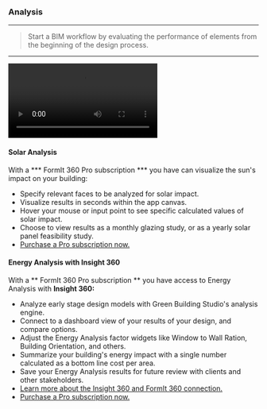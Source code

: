 ### Analysis
---
> Start a BIM workflow by evaluating the performance of elements from the beginning of the design process. 

---

<video style = "min-width=100%; min-height=100%; width = 960 ; height = 540;" controls>
  <source src="Videos/Analysis.mp4" type="video/mp4">
</video>

#### Solar Analysis
With a *** FormIt 360 Pro subscription *** you have can visualize the sun's impact on your building:
- Specify relevant faces to be analyzed for solar impact.
- Visualize results in seconds within the app canvas.
- Hover your mouse or input point to see specific calculated values of solar impact.
- Choose to view results as a monthly glazing study, or as a yearly solar panel feasibility study.
- [Purchase a Pro subscription now.](http://www.autodesk.com/products/formit-360/try-buy)

#### Energy Analysis with Insight 360

With a ** FormIt 360 Pro subscription ** you have access to Energy Analysis with **Insight 360:**
- Analyze early stage design models with Green Building Studio's analysis engine.
- Connect to a dashboard view of your results of your design, and compare options.
- Adjust the Energy Analysis factor widgets like Window to Wall Ration, Building Orientation, and others.
- Summarize your building's energy impact with a single number calculated as a bottom line cost per area.
- Save your Energy Analysis results for future review with clients and other stakeholders.
- [Learn more about the Insight 360 and FormIt 360 connection.](http://autodesk.typepad.com/bpa/2015/05/release-news-formit-360-pro.html)
- [Purchase a Pro subscription now.](http://www.autodesk.com/products/formit-360/try-buy)
